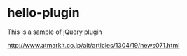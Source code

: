 hello-plugin
============

This is a sample of jQuery plugin

http://www.atmarkit.co.jp/ait/articles/1304/19/news071.html
